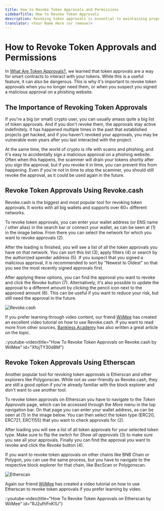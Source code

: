 ```yaml
---
title: How to Revoke Token Approvals and Permissions
sidebarTitle: How to Revoke Token Approvals
description: Revoking token approvals is essential to maintaining proper wallet hygiene. Learn how to revoke token approvals using Revoke.cash and other tools.
translator: <Your Name Here (or remove)>
---
```


# How to Revoke Token Approvals and Permissions

In [What Are Token Approvals?](/learn/approvals/what-are-token-approvals), we learned that token approvals are a way for smart contracts to interact with your tokens. While this is a useful feature, it can also be dangerous. This is why it's important to revoke token approvals when you no longer need them, or when you suspect you signed a malicious approval on a phishing website.

## The Importance of Revoking Token Approvals

If you're a big (or small) crypto user, you can usually amass quite a big list of token approvals. And if you don't revoke them, the approvals stay active indefinitely. It has happened multiple times in the past that established projects get hacked, and if you haven't revoked your approvals, you may be vulnerable even years after you last interacted with the project.

At the same time, the world of crypto is rife with scams and phishing, and it's easy to accidentally sign a malicious approval on a phishing website. Often when this happens, the scammer will drain your tokens shortly after you sign the approval, but if you revoke it in time, you can prevent this from happening. Even if you're not in time to stop the scammer, you should still revoke the approval, as it could be used again in the future.

## Revoke Token Approvals Using Revoke.cash

Revoke.cash is the biggest and most popular tool for revoking token approvals. It works with all big wallets and supports over 60+ different networks.

To revoke token approvals, you can enter your wallet address (or ENS name / other alias) in the search bar or connect your wallet, as can be seen at (1) in the image below. From there you can select the network for which you want to revoke approvals (2).

After the loading is finished, you will see a list of all the token approvals you have on that network. You can sort this list (3), apply filters (4) or search by the authorized spender address (5). If you suspect that you signed a malicious approval, it is recommended to sort by "Newest to Oldest" so that you see the most recently signed approvals first.

After applying these options, you can find the approval you want to revoke and click the _Revoke_ button (7). Alternatively, it's also possible to update the approval to a different amount by clicking the pencil icon next to the approved amount (6). This can be useful if you want to reduce your risk, but still need the approval in the future.

![Revoke.cash](/assets/images/learn/approvals/how-to-revoke-token-approvals/revoke-cash.png)

If you prefer learning through video content, our friend [WiiMee](https://twitter.com/Wii_Mee) has created an excellent video tutorial on how to use Revoke.cash. If you want to read more from other sources, [Bankless Academy](https://app.banklessacademy.com/lessons/managing-token-allowances) has also written a great article on the topic.

::youtube-video{title="How To Revoke Token Approvals on Revoke.cash by WiiMee" id="XfojTY30d8M"}

## Revoke Token Approvals Using Etherscan

Another popular tool for revoking token approvals is Etherscan and other explorers like Polygonscan. While not as user-friendly as Revoke.cash, they are still a good option if you're already familiar with the block explorer and don't want to use another tool.

To revoke token approvals on Etherscan you have to navigate to the _Token Approvals_ page, which can be accessed through the _More_ menu in the top navigation bar. On that page you can enter your wallet address, as can be seen at (1) in the image below. You can then select the token type (ERC20, ERC721, ERC1155) that you want to check approvals for (2).

After loading you will see a list of all token approvals for your selected token type. Make sure to flip the switch for _Show all approvals_ (3) to make sure you see all your approvals. Finally you can find the approval you want to revoke and click the _Revoke_ button (4).

If you want to revoke token approvals on other chains like BNB Chain or Polygon, you can use the same process, but you have to navigate to the respective block explorer for that chain, like BscScan or Polygonscan.

![Etherscan](/assets/images/learn/approvals/how-to-revoke-token-approvals/etherscan.png)

Again our friend [WiiMee](https://twitter.com/Wii_Mee) has created a video tutorial on how to use Etherscan to revoke token approvals if you prefer learning by video.

::youtube-video{title="How To Revoke Token Approvals on Etherscan by WiiMee" id="RJ2ufhFnK1U"}
